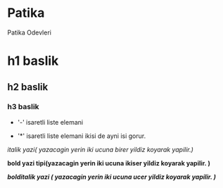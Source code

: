 # Patika
Patika Odevleri
# h1 baslik
## h2 baslik
### h3 baslik
-  '-' isaretli liste elemani

*  '*' isaretli liste elemani ikisi de ayni isi gorur.

*italik yazi( yazacagin yerin iki ucuna birer yildiz koyarak yapilir.)*

**bold yazi tipi(yazacagin yerin iki ucuna ikiser yildiz koyarak yapilir. )**

***bolditalik yazi ( yazacagin yerin iki ucuna ucer yildiz koyarak yapilir. )***
